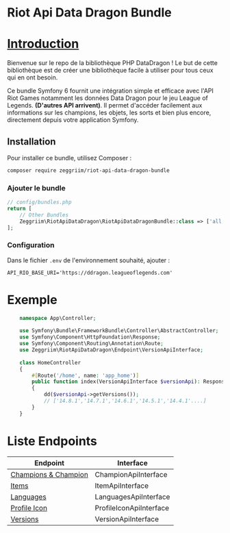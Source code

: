 # Riot Api Data Dragon Bundle


# [Introduction](https://github.com/dolejska-daniel/riot-api/wiki/Home#introduction)

Bienvenue sur le repo de la bibliothèque PHP DataDragon ! Le but de cette bibliothèque est de créer une bibliothèque facile à utiliser pour tous ceux qui en ont besoin.

Ce bundle Symfony 6 fournit une intégration simple et efficace avec l'API Riot Games notamment les données Data Dragon pour le jeu League of Legends. **(D'autres API arrivent)**.
Il permet d'accéder facilement aux informations sur les champions, les objets, les sorts et bien plus encore, directement depuis votre application Symfony.

## Installation
Pour installer ce bundle, utilisez Composer :

```bash
composer require zeggriim/riot-api-data-dragon-bundle
```
### Ajouter le bundle

```php
// config/bundles.php
return [
    // Other Bundles
    Zeggriim\RiotApiDataDragon\RiotApiDataDragonBundle::class => ['all' => true],
];
```


### Configuration
Dans le fichier `.env` de l'environnement souhaité, ajouter :

```
API_RIO_BASE_URI='https://ddragon.leagueoflegends.com'
```

# Exemple 

```php
    namespace App\Controller;
    
    use Symfony\Bundle\FrameworkBundle\Controller\AbstractController;
    use Symfony\Component\HttpFoundation\Response;
    use Symfony\Component\Routing\Annotation\Route;
    use Zeggriim\RiotApiDataDragon\Endpoint\VersionApiInterface;
    
    class HomeController
    {
        #[Route('/home', name: 'app_home')]
        public function index(VersionApiInterface $versionApi): Response
        {
            dd($versionApi->getVersions());
            // ['14.8.1','14.7.1','14.6.1','14.5.1','14.4.1'....]
        }
    }
```


# Liste Endpoints

| Endpoint                                                                               | Interface               |
|----------------------------------------------------------------------------------------|-------------------------|
| [Champions & Champion](https://developer.riotgames.com/docs/lol#data-dragon_champions) | ChampionApiInterface    |
| [Items](https://developer.riotgames.com/docs/lol#data-dragon_items)                    | ItemApiInterface        |
| [Languages](https://developer.riotgames.com/docs/lol#data-dragon_data-assets)          | LanguagesApiInterface   |
| [Profile Icon](https://developer.riotgames.com/docs/lol#data-dragon_other)             | ProfileIconApiInterface |
| [Versions](https://developer.riotgames.com/docs/lol#data-dragon_versions)              | VersionApiInterface     |